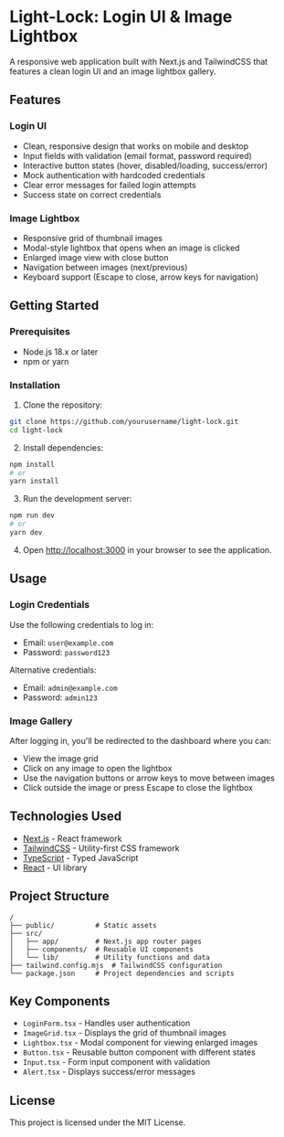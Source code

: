 # Light-Lock: Login UI & Image Lightbox

A responsive web application built with Next.js and TailwindCSS that features a clean login UI and an image lightbox gallery.

## Features

### Login UI
- Clean, responsive design that works on mobile and desktop
- Input fields with validation (email format, password required)
- Interactive button states (hover, disabled/loading, success/error)
- Mock authentication with hardcoded credentials
- Clear error messages for failed login attempts
- Success state on correct credentials

### Image Lightbox
- Responsive grid of thumbnail images
- Modal-style lightbox that opens when an image is clicked
- Enlarged image view with close button
- Navigation between images (next/previous)
- Keyboard support (Escape to close, arrow keys for navigation)

## Getting Started

### Prerequisites
- Node.js 18.x or later
- npm or yarn

### Installation

1. Clone the repository:
```bash
git clone https://github.com/yourusername/light-lock.git
cd light-lock
```

2. Install dependencies:
```bash
npm install
# or
yarn install
```

3. Run the development server:
```bash
npm run dev
# or
yarn dev
```

4. Open [http://localhost:3000](http://localhost:3000) in your browser to see the application.

## Usage

### Login Credentials
Use the following credentials to log in:
- Email: `user@example.com`
- Password: `password123`

Alternative credentials:
- Email: `admin@example.com`
- Password: `admin123`

### Image Gallery
After logging in, you'll be redirected to the dashboard where you can:
- View the image grid
- Click on any image to open the lightbox
- Use the navigation buttons or arrow keys to move between images
- Click outside the image or press Escape to close the lightbox

## Technologies Used

- [Next.js](https://nextjs.org/) - React framework
- [TailwindCSS](https://tailwindcss.com/) - Utility-first CSS framework
- [TypeScript](https://www.typescriptlang.org/) - Typed JavaScript
- [React](https://reactjs.org/) - UI library

## Project Structure

```
/
├── public/          # Static assets
├── src/
│   ├── app/         # Next.js app router pages
│   ├── components/  # Reusable UI components
│   └── lib/         # Utility functions and data
├── tailwind.config.mjs  # TailwindCSS configuration
└── package.json     # Project dependencies and scripts
```

## Key Components

- `LoginForm.tsx` - Handles user authentication
- `ImageGrid.tsx` - Displays the grid of thumbnail images
- `Lightbox.tsx` - Modal component for viewing enlarged images
- `Button.tsx` - Reusable button component with different states
- `Input.tsx` - Form input component with validation
- `Alert.tsx` - Displays success/error messages

## License

This project is licensed under the MIT License.
